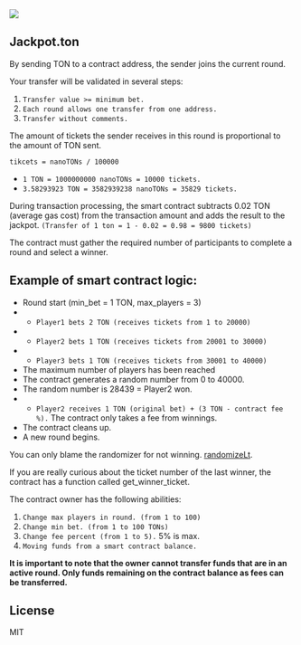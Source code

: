 <img src="https://i.imgur.com/xkTrLGh.png">

## Jackpot.ton

By sending TON to a contract address, the sender joins the current round.

Your transfer will be validated in several steps:
1. `Transfer value >= minimum bet.`
2. `Each round allows one transfer from one address.`
3. `Transfer without comments.`

The amount of tickets the sender receives in this round is proportional to the amount of TON sent.

`tikcets = nanoTONs / 100000`

- `1 TON = 1000000000 nanoTONs = 10000 tickets.`
- `3.58293923 TON = 3582939238 nanoTONs = 35829 tickets.`

During transaction processing, the smart contract subtracts 0.02 TON (average gas cost) from the transaction amount and adds the result to the jackpot.
`(Transfer of 1 ton = 1 - 0.02 = 0.98 = 9800 tickets)`

The contract must gather the required number of participants to complete a round and select a winner.

## Example of smart contract logic:

* Round start (min_bet = 1 TON, max_players = 3)
* - `Player1 bets 2 TON (receives tickets from 1 to 20000)`
* - `Player2 bets 1 TON (receives tickets from 20001 to 30000)`
* - `Player3 bets 1 TON (receives tickets from 30001 to 40000)`
* The maximum number of players has been reached
* The contract generates a random number from 0 to 40000.
* The random number is 28439 = Player2 won.
* - `Player2 receives 1 TON (original bet) + (3 TON - contract fee %).` The contract only takes a fee from winnings.
* The contract cleans up.
* A new round begins.

You can only blame the randomizer for not winning.
[randomizeLt](https://docs.ton.org/develop/smart-contracts/guidelines/random-number-generation#simply-use-randomize_lt).

If you are really curious about the ticket number of the last winner, the contract has a function called get_winner_ticket.

The contract owner has the following abilities:
1. `Change max players in round. (from 1 to 100)`
2. `Change min bet. (from 1 to 100 TONs)`
3. `Change fee percent (from 1 to 5).` 5% is max.
4. `Moving funds from a smart contract balance.`

**It is important to note that the owner cannot transfer funds that are in an active round. Only funds remaining on the contract balance as fees can be transferred.**

## License

MIT
